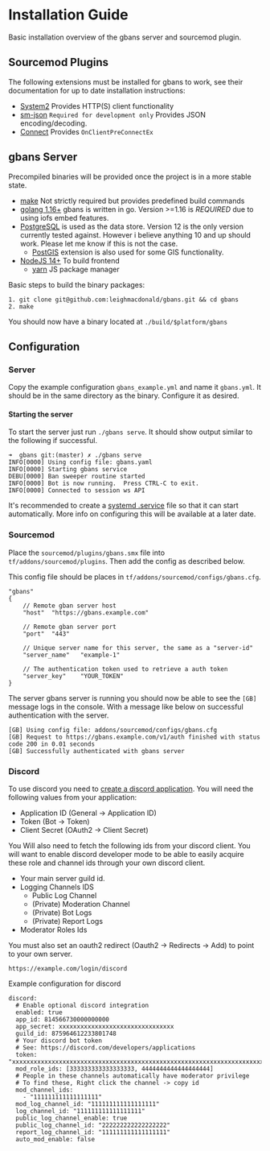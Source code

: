 # Installation Guide

Basic installation overview of the gbans server and sourcemod plugin.

## Sourcemod Plugins

The following extensions must be installed for gbans to work, see their documentation for up to date installation
instructions:

- [System2](https://github.com/dordnung/System2) Provides HTTP(S) client functionality
- [sm-json](https://github.com/clugg/sm-json) `Required for development only` Provides JSON encoding/decoding.
- [Connect](https://github.com/asherkin/connect) Provides `OnClientPreConnectEx`

## gbans Server

Precompiled binaries will be provided once the project is in a more stable state.

- [make](https://www.gnu.org/software/make/) Not strictly required but provides predefined build commands
- [golang 1.16+](https://golang.org/) gbans is written in go. Version >=1.16 is *REQUIRED* due to using iofs embed features.
- [PostgreSQL](https://www.postgresql.org/) is used as the data store. Version 12 is the only version currently tested
against. However i believe anything 10 and up should work. Please let me know if this is not the case.
  - [PostGIS](https://postgis.net/) extension is also used for some GIS functionality.
- [NodeJS 14+](https://nodejs.org/en/) To build frontend 
  - [yarn](https://yarnpkg.com/) JS package manager

Basic steps to build the binary packages:

    1. git clone git@github.com:leighmacdonald/gbans.git && cd gbans
    2. make
 
You should now have a binary located at `./build/$platform/gbans`

## Configuration

### Server

Copy the example configuration `gbans_example.yml` and name it `gbans.yml`. It should be in
the same directory as the binary. Configure it as desired. 

#### Starting the server

To start the server just run `./gbans serve`. It should show output similar to the following if 
successful.

```
➜  gbans git:(master) ✗ ./gbans serve
INFO[0000] Using config file: gbans.yaml 
INFO[0000] Starting gbans service                       
DEBU[0000] Ban sweeper routine started                  
INFO[0000] Bot is now running.  Press CTRL-C to exit.   
INFO[0000] Connected to session ws API                  
```

It's recommended to create a [systemd .service](https://freedesktop.org/software/systemd/man/systemd.service.html) 
file so that it can start automatically. More info on configuring this will be available at a later
date.

### Sourcemod

Place the `sourcemod/plugins/gbans.smx` file into `tf/addons/sourcemod/plugins`. Then add the config as 
described below.

This config file should be places in `tf/addons/sourcemod/configs/gbans.cfg`.

```
"gbans"
{
	// Remote gban server host
	"host"	"https://gbans.example.com"

	// Remote gban server port
	"port"	"443"

	// Unique server name for this server, the same as a "server-id"
	"server_name"	"example-1"

	// The authentication token used to retrieve a auth token
	"server_key"	"YOUR_TOKEN"
}
```

The server gbans server is running you should now be able to see the `[GB]` message logs in the
console. With a message like below on successful authentication with the server.

```
[GB] Using config file: addons/sourcemod/configs/gbans.cfg
[GB] Request to https://gbans.example.com/v1/auth finished with status code 200 in 0.01 seconds
[GB] Successfully authenticated with gbans server
```


### Discord

To use discord you need to [create a discord application](https://discord.com/developers/applications). You will need the
following values from your application:

- Application ID (General -> Application ID)
- Token  (Bot -> Token)
- Client Secret (OAuth2 -> Client Secret)

You Will also need to fetch the following ids from your discord client. You will want to enable discord developer mode 
to be able to easily acquire these role and channel ids through your own discord client.

- Your main server guild id.
- Logging Channels IDS
  - Public Log Channel
  - (Private) Moderation Channel
  - (Private) Bot Logs
  - (Private) Report Logs
- Moderator Roles Ids

You must also set an oauth2 redirect (Oauth2 -> Redirects -> Add) to point to your own server.

    https://example.com/login/discord

Example configuration for discord

    discord:
      # Enable optional discord integration
      enabled: true
      app_id: 814566730000000000
      app_secret: xxxxxxxxxxxxxxxxxxxxxxxxxxxxxxxx
      guild_id: 875964612233801748
      # Your discord bot token
      # See: https://discord.com/developers/applications
      token: "xxxxxxxxxxxxxxxxxxxxxxxxxxxxxxxxxxxxxxxxxxxxxxxxxxxxxxxxxxxxxxxxxxxxxxx"
      mod_role_ids: [333333333333333333, 4444444444444444444]
      # People in these channels automatically have moderator privilege
      # To find these, Right click the channel -> copy id
      mod_channel_ids:
        - "111111111111111111"
      mod_log_channel_id: "111111111111111111"
      log_channel_id: "111111111111111111"
      public_log_channel_enable: true
      public_log_channel_id: "222222222222222222"
      report_log_channel_id: "111111111111111111"
      auto_mod_enable: false
